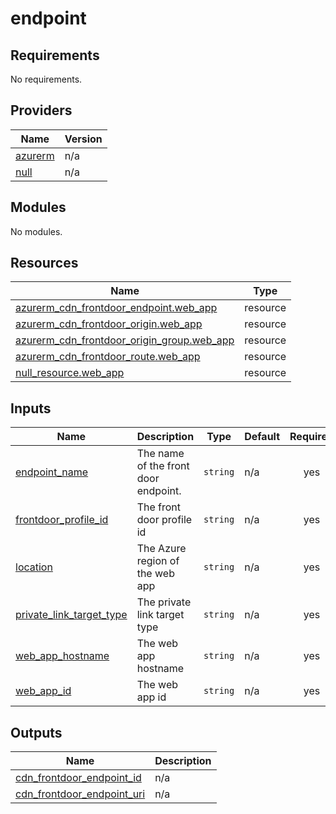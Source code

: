 # endpoint

<!-- BEGINNING OF PRE-COMMIT-TERRAFORM DOCS HOOK -->
## Requirements

No requirements.

## Providers

| Name | Version |
|------|---------|
| <a name="provider_azurerm"></a> [azurerm](#provider\_azurerm) | n/a |
| <a name="provider_null"></a> [null](#provider\_null) | n/a |

## Modules

No modules.

## Resources

| Name | Type |
|------|------|
| [azurerm_cdn_frontdoor_endpoint.web_app](https://registry.terraform.io/providers/hashicorp/azurerm/latest/docs/resources/cdn_frontdoor_endpoint) | resource |
| [azurerm_cdn_frontdoor_origin.web_app](https://registry.terraform.io/providers/hashicorp/azurerm/latest/docs/resources/cdn_frontdoor_origin) | resource |
| [azurerm_cdn_frontdoor_origin_group.web_app](https://registry.terraform.io/providers/hashicorp/azurerm/latest/docs/resources/cdn_frontdoor_origin_group) | resource |
| [azurerm_cdn_frontdoor_route.web_app](https://registry.terraform.io/providers/hashicorp/azurerm/latest/docs/resources/cdn_frontdoor_route) | resource |
| [null_resource.web_app](https://registry.terraform.io/providers/hashicorp/null/latest/docs/resources/resource) | resource |

## Inputs

| Name | Description | Type | Default | Required |
|------|-------------|------|---------|:--------:|
| <a name="input_endpoint_name"></a> [endpoint\_name](#input\_endpoint\_name) | The name of the front door endpoint. | `string` | n/a | yes |
| <a name="input_frontdoor_profile_id"></a> [frontdoor\_profile\_id](#input\_frontdoor\_profile\_id) | The front door profile id | `string` | n/a | yes |
| <a name="input_location"></a> [location](#input\_location) | The Azure region of the web app | `string` | n/a | yes |
| <a name="input_private_link_target_type"></a> [private\_link\_target\_type](#input\_private\_link\_target\_type) | The private link target type | `string` | n/a | yes |
| <a name="input_web_app_hostname"></a> [web\_app\_hostname](#input\_web\_app\_hostname) | The web app hostname | `string` | n/a | yes |
| <a name="input_web_app_id"></a> [web\_app\_id](#input\_web\_app\_id) | The web app id | `string` | n/a | yes |

## Outputs

| Name | Description |
|------|-------------|
| <a name="output_cdn_frontdoor_endpoint_id"></a> [cdn\_frontdoor\_endpoint\_id](#output\_cdn\_frontdoor\_endpoint\_id) | n/a |
| <a name="output_cdn_frontdoor_endpoint_uri"></a> [cdn\_frontdoor\_endpoint\_uri](#output\_cdn\_frontdoor\_endpoint\_uri) | n/a |
<!-- END OF PRE-COMMIT-TERRAFORM DOCS HOOK -->
